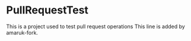 # PullRequestTest
This is a project used to test pull request operations
This line is added by amaruk-fork.
